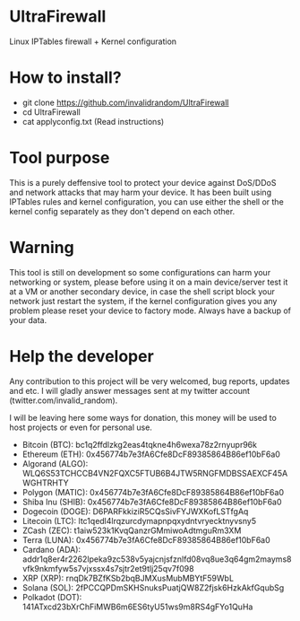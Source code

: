 # UltraFirewall
Linux IPTables firewall + Kernel configuration

# How to install?
- git clone https://github.com/invalidrandom/UltraFirewall
- cd UltraFirewall
- cat applyconfig.txt (Read instructions)

# Tool purpose
This is a purely deffensive tool to protect your device against DoS/DDoS and network attacks that may harm your device. It has been built using IPTables rules and kernel configuration, you can use either the shell or the kernel config separately as they don't depend on each other.

# Warning
This tool is still on development so some configurations can harm your networking or system, please before using it on a main device/server test it at a VM or another secondary device, in case the shell script block your network just restart the system, if the kernel configuration gives you any problem please reset your device to factory mode. Always have a backup of your data.

# Help the developer

Any contribution to this project will be very welcomed, bug reports, updates and etc.
I will gladly answer messages sent at my twitter account (twitter.com/invalid_random).

I will be leaving here some ways for donation, this money will be used to host projects or even for personal use.

- Bitcoin   (BTC):    bc1q2ffdlzkg2eas4tqkne4h6wexa78z2rnyupr96k
- Ethereum  (ETH):    0x456774b7e3fA6Cfe8DcF89385864B86ef10bF6a0
- Algorand  (ALGO):   WLQ6S53TCHCCB4VN2FQXC5FTUB6B4JTW5RNGFMDBSSAEXCF45AWGHTRHTY
- Polygon   (MATIC):  0x456774b7e3fA6Cfe8DcF89385864B86ef10bF6a0
- Shiba Inu (SHIB):   0x456774b7e3fA6Cfe8DcF89385864B86ef10bF6a0
- Dogecoin  (DOGE):   D6PARFkkiziR5CQsSivFYJWXKofLSTfgAq
- Litecoin  (LTC):    ltc1qedl4lrqzurcdymapnpqxydntvryecktnyvsny5
- ZCash     (ZEC):    t1aiw523k1KvqQanzrGMmiwoAdtmguRm3XM
- Terra     (LUNA):   0x456774b7e3fA6Cfe8DcF89385864B86ef10bF6a0
- Cardano   (ADA):    addr1q8er4r2262lpeka9zc538v5yajcnjsfznlfd08vq8ue3q64gm2mayms8vfk9nkmfyw5s7vjxssx4s7sjtr2et9tlj25qv7f098
- XRP       (XRP):    rnqDk7BZfKSb2bqBJMXusMubMBYtF59WbL
- Solana    (SOL):    2fPCCQPDmSKHSnuksPuatjQW8Z2fjsk6HzkAkfGqubSg
- Polkadot  (DOT):    141ATxcd23bXrChFiMWB6m6ES6tyU51ws9m8RS4gFYo1QuHa
